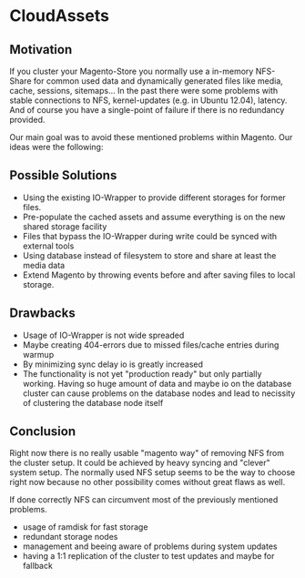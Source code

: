 CloudAssets
===========

## Motivation

If you cluster your Magento-Store you normally use a in-memory NFS-Share for common used data and dynamically generated files like media, cache, sessions, sitemaps...
In the past there were some problems with stable connections to NFS, kernel-updates (e.g. in Ubuntu 12.04), latency. And of course you have a single-point of failure if there is no redundancy provided.

Our main goal was to avoid these mentioned problems within Magento. Our ideas were the following:

## Possible Solutions
* Using the existing IO-Wrapper to provide different storages for former files.
* Pre-populate the cached assets and assume everything is on the new shared storage facility
* Files that bypass the IO-Wrapper during write could be synced with external tools
* Using database instead of filesystem to store and share at least the media data
* Extend Magento by throwing events before and after saving files to local storage.

## Drawbacks
* Usage of IO-Wrapper is not wide spreaded
* Maybe creating 404-errors due to missed files/cache entries during warmup
* By minimizing sync delay io is greatly increased
* The functionality is not yet "production ready" but only partially working. Having so huge amount of data and maybe io on the database cluster can cause problems on the database nodes and lead to necissity of clustering the database node itself

## Conclusion

Right now there is no really usable "magento way" of removing NFS from the cluster setup. It could be achieved by heavy syncing and "clever" system setup.
The normally used NFS setup seems to be the way to choose right now because no other possibility comes without great flaws as well.

If done correctly NFS can circumvent most of the previously mentioned problems.
* usage of ramdisk for fast storage
* redundant storage nodes
* management and beeing aware of problems during system updates 
* having a 1:1 replication of the cluster to test updates and maybe for fallback
